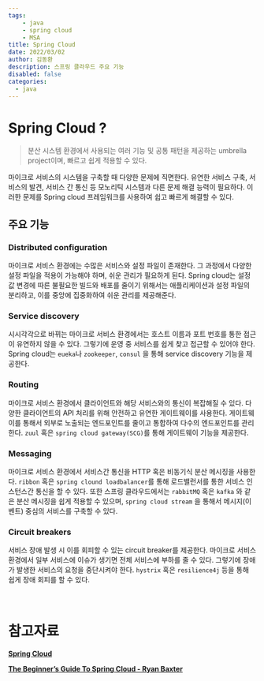 ```yaml
---
tags: 
    - java
    - spring cloud
    - MSA
title: Spring Cloud
date: 2022/03/02
author: 김동환
description: 스프링 클라우드 주요 기능
disabled: false
categories:
  - java
---
```

# Spring Cloud ?

> 분산 시스템 환경에서 사용되는 여러 기능 및 공통 패턴을 제공하는 umbrella project이며, 빠르고 쉽게 적용할 수 있다.
>

마이크로 서비스의 시스템을 구축할 때 다양한 문제에 직면한다. 유연한 서비스 구축, 서비스의 발견, 서비스 간 통신 등 모노리틱 시스템과 다른 문제 해결 능력이 필요하다. 이러한 문제를 Spring cloud 프레임워크를 사용하여 쉽고 빠르게 해결할 수 있다.

## 주요 기능

### Distributed configuration

마이크로 서비스 환경에는 수많은 서비스와 설정 파일이 존재한다. 그 과정에서 다양한 설정 파일을 적용이 가능해야 하며, 쉬운 관리가 필요하게 된다. Spring cloud는 설정값 변경에 따른 불필요한 빌드와 배포를 줄이기 위해서는 애플리케이션과 설정 파일의 분리하고, 이를 중앙에 집중화하여 쉬운 관리를 제공해준다.

### Service discovery

시시각각으로 바뀌는 마이크로 서비스 환경에서는 호스트 이름과 포트 번호를 통한 접근이 유연하지 않을 수 있다. 그렇기에 운영 중 서비스를 쉽게 찾고 접근할 수 있어야 한다. Spring cloud는 `eueka`나 `zookeeper`, `consul` 을 통해 service discovery 기능을 제공한다.

### Routing

마이크로 서비스 환경에서 클라이언트와 해당 서비스와의 통신이 복잡해질 수 있다. 다양한 클라이언트의 API 처리를 위해 안전하고 유연한 게이트웨이를 사용한다. 게이트웨이를 통해서 외부로 노출되는 엔드포인트를 줄이고 통합하여 다수의 엔드포인트를 관리한다. `zuul` 혹은 `spring cloud gateway(SCG)`를 통해 게이트웨이 기능을 제공한다.



### Messaging

마이크로 서비스 환경에서 서비스간 통신을 HTTP 혹은 비동기식 분산 메시징을 사용한다. `ribbon` 혹은 `spring clound loadbalancer`를 통해 로드밸런서를 통한 서비스 인스턴스간 통신을 할 수 있다. 또한 스프링 클라우드에서는 `rabbitMQ` 혹은 `kafka` 와 같은 분산 메시징을 쉽게 적용할 수 있으며, `spring cloud stream` 을 통해서 메시지(이벤트) 중심의 서비스를 구축할 수 있다.

### Circuit breakers

서비스 장애 발생 시 이를 회피할 수 있는 circuit breaker를 제공한다. 마이크로 서비스 환경에서 일부 서비스에 이슈가 생기면 전체 서비스에 부하를 줄 수 있다. 그렇기에 장애가 발생한 서비스의 요청을 중단시켜야 한다. `hystrix` 혹은 `resilience4j` 등을 통해 쉽게 장애 회피를 할 수 있다.

　
# 참고자료

**[Spring Cloud](https://spring.io/projects/spring-cloud)**

**[The Beginner’s Guide To Spring Cloud - Ryan Baxter](https://youtu.be/aO3W-lYnw-o)**